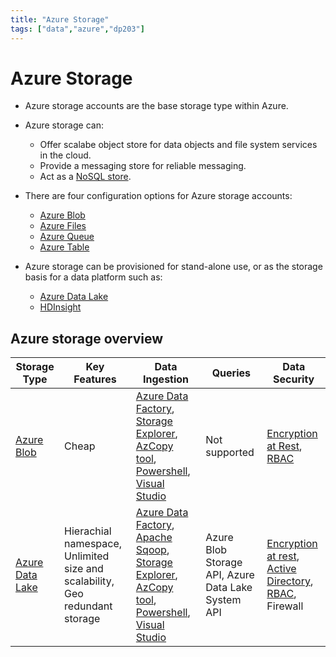 ```yaml
---
title: "Azure Storage"
tags: ["data","azure","dp203"]
---
```


# Azure Storage

- Azure storage accounts are the base storage type within Azure.

- Azure storage can:
    - Offer scalabe object store for data objects and file system services in the cloud.
    - Provide a messaging store for reliable messaging.
    - Act as a [NoSQL store][nosql].

- There are four configuration options for Azure storage accounts:
    - [Azure Blob][blob]
    - [Azure Files][files]
    - [Azure Queue][queue]
    - [Azure Table][table]

- Azure storage can be provisioned for stand-alone use, or as the storage basis for a data platform such as:
    - [Azure Data Lake][datalake]
    - [HDInsight][hdinsight]

## Azure storage overview

|Storage Type|Key Features|Data Ingestion|Queries|Data Security|
|------------|------------|--------------|-------|-------------|
|[Azure Blob][blob]|Cheap|[Azure Data Factory][factory], [Storage Explorer][storageexplorer], [AzCopy tool][azcopy], [Powershell][powershell], [Visual Studio][visualstudio]|Not supported|[Encryption at Rest][encryption], [RBAC][rbac]|
|[Azure Data Lake][datalake]|Hierachial namespace, Unlimited size and scalability, Geo redundant storage |[Azure Data Factory][factory], [Apache Sqoop][sqoop], [Storage Explorer][storageexplorer], [AzCopy tool][azcopy], [Powershell][powershell], [Visual Studio][visualstudio]|Azure Blob Storage API, Azure Data Lake System API|[Encryption at rest][encryption], [Active Directory][activedirectory], [RBAC][rbac], Firewall|

[nosql]: ./nonrelational_database.md
[blob]: ./azure_blob_storage.md
[files]: ./azure_files.md
[queue]: ./azure_queue.md
[table]: ./azure_table.md
[datalake]: ./azure_datalake.md
[hdinsight]: ./azure_hdinsight.md
[factory]: ./azure_data_factory.md
[storageexplorer]: ./azure_storage_explorer.md
[azcopy]: ./azure_azcopy.md
[powershell]: ./powershell.md
[visualstudio]: ./visualstudio.md
[encryption]: ./azure_encryption.md
[rbac]: ./rbac.md
[sqoop]: ./azure_sqoop.md
[activedirectory]: ./azure_active_directory.md
